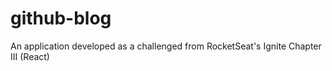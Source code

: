 # github-blog
An application developed as a challenged from RocketSeat's Ignite Chapter III (React)
